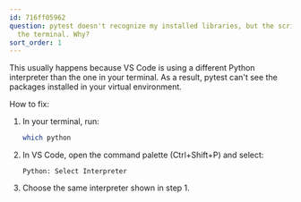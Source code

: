 ```yaml
---
id: 716ff05962
question: pytest doesn't recognize my installed libraries, but the script works in
  the terminal. Why?
sort_order: 1
---
```


This usually happens because VS Code is using a different Python interpreter than the one in your terminal. As a result, pytest can't see the packages installed in your virtual environment.

How to fix:

1. In your terminal, run:
   
   ```bash
   which python
   ```

2. In VS Code, open the command palette (Ctrl+Shift+P) and select:
   
   `Python: Select Interpreter`

3. Choose the same interpreter shown in step 1.